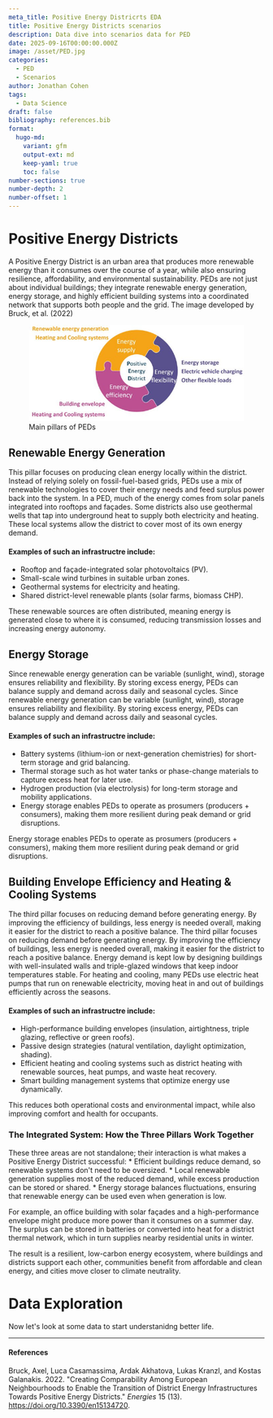 ```yaml
---
meta_title: Positive Energy Districrts EDA
title: Positive Energy Districts scenarios
description: Data dive into scenarios data for PED
date: 2025-09-16T00:00:00.000Z
image: /asset/PED.jpg
categories:
  - PED
  - Scenarios
author: Jonathan Cohen
tags:
  - Data Science
draft: false
bibliography: references.bib
format:
  hugo-md:
    variant: gfm
    output-ext: md
    keep-yaml: true
    toc: false
number-sections: true
number-depth: 2
number-offset: 1
---
```



# Positive Energy Districts

A Positive Energy District is an urban area that produces more renewable energy than it consumes over the course of a year, while also ensuring resilience, affordability, and environmental sustainability. PEDs are not just about individual buildings; they integrate renewable energy generation, energy storage, and highly efficient building systems into a coordinated network that supports both people and the grid. The image developed by Bruck, et al. (2022)

<div class="blog-content">
<figure>
<img src="./asset/PED.jpg" width="600" alt="Main pillars of PEDs" />
<figcaption >Main pillars of PEDs</figcaption>
</figure>
</div>

## Renewable Energy Generation

This pillar focuses on producing clean energy locally within the district. Instead of relying solely on fossil-fuel-based grids, PEDs use a mix of renewable technologies to cover their energy needs and feed surplus power back into the system.
In a PED, much of the energy comes from solar panels integrated into rooftops and façades. Some districts also use geothermal wells that tap into underground heat to supply both electricity and heating. These local systems allow the district to cover most of its own energy demand.

#### Examples of such an infrastructre include:

-   Rooftop and façade-integrated solar photovoltaics (PV).
-   Small-scale wind turbines in suitable urban zones.
-   Geothermal systems for electricity and heating.
-   Shared district-level renewable plants (solar farms, biomass CHP).

These renewable sources are often distributed, meaning energy is generated close to where it is consumed, reducing transmission losses and increasing energy autonomy.

## Energy Storage

Since renewable energy generation can be variable (sunlight, wind), storage ensures reliability and flexibility. By storing excess energy, PEDs can balance supply and demand across daily and seasonal cycles. Since renewable energy generation can be variable (sunlight, wind), storage ensures reliability and flexibility. By storing excess energy, PEDs can balance supply and demand across daily and seasonal cycles.

#### Examples of such an infrastructre include:

-   Battery systems (lithium-ion or next-generation chemistries) for short-term storage and grid balancing.
-   Thermal storage such as hot water tanks or phase-change materials to capture excess heat for later use.
-   Hydrogen production (via electrolysis) for long-term storage and mobility applications.
-   Energy storage enables PEDs to operate as prosumers (producers + consumers), making them more resilient during peak demand or grid disruptions.

Energy storage enables PEDs to operate as prosumers (producers + consumers), making them more resilient during peak demand or grid disruptions.

## Building Envelope Efficiency and Heating & Cooling Systems

The third pillar focuses on reducing demand before generating energy. By improving the efficiency of buildings, less energy is needed overall, making it easier for the district to reach a positive balance. The third pillar focuses on reducing demand before generating energy. By improving the efficiency of buildings, less energy is needed overall, making it easier for the district to reach a positive balance. Energy demand is kept low by designing buildings with well-insulated walls and triple-glazed windows that keep indoor temperatures stable. For heating and cooling, many PEDs use electric heat pumps that run on renewable electricity, moving heat in and out of buildings efficiently across the seasons.

#### Examples of such an infrastructre include:

-   High-performance building envelopes (insulation, airtightness, triple glazing, reflective or green roofs).
-   Passive design strategies (natural ventilation, daylight optimization, shading).
-   Efficient heating and cooling systems such as district heating with renewable sources, heat pumps, and waste heat recovery.
-   Smart building management systems that optimize energy use dynamically.

This reduces both operational costs and environmental impact, while also improving comfort and health for occupants.

### The Integrated System: How the Three Pillars Work Together

These three areas are not standalone; their interaction is what makes a Positive Energy District successful:
\* Efficient buildings reduce demand, so renewable systems don't need to be oversized.
\* Local renewable generation supplies most of the reduced demand, while excess production can be stored or shared.
\* Energy storage balances fluctuations, ensuring that renewable energy can be used even when generation is low.

For example, an office building with solar façades and a high-performance envelope might produce more power than it consumes on a summer day. The surplus can be stored in batteries or converted into heat for a district thermal network, which in turn supplies nearby residential units in winter.

The result is a resilient, low-carbon energy ecosystem, where buildings and districts support each other, communities benefit from affordable and clean energy, and cities move closer to climate neutrality.

# Data Exploration

Now let's look at some data to start understanidng better life.


---
#### References
Bruck, Axel, Luca Casamassima, Ardak Akhatova, Lukas Kranzl, and Kostas Galanakis. 2022. "Creating Comparability Among European Neighbourhoods to Enable the Transition of District Energy Infrastructures Towards Positive Energy Districts." *Energies* 15 (13). <https://doi.org/10.3390/en15134720>.


